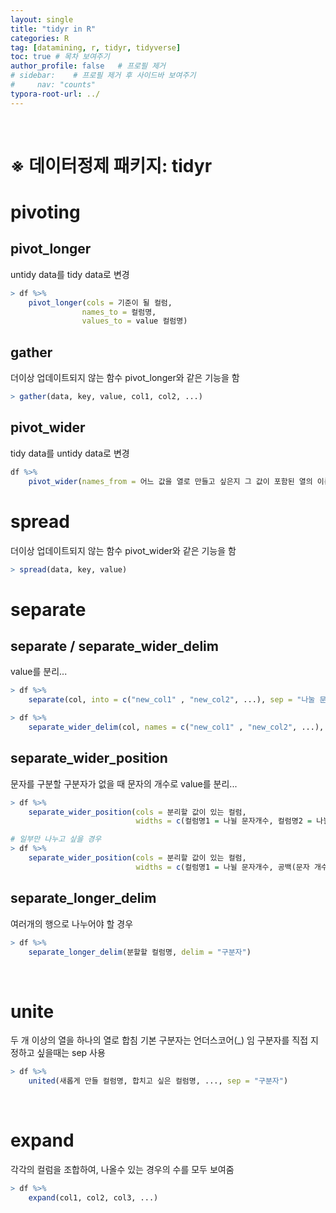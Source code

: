```yaml
---
layout: single
title: "tidyr in R"
categories: R
tag: [datamining, r, tidyr, tidyverse]
toc: true # 목차 보여주기
author_profile: false   # 프로필 제거
# sidebar:    # 프로필 제거 후 사이드바 보여주기
#     nav: "counts"
typora-root-url: ../
---
```

<br>

# ※ **데이터정제 패키지: tidyr**

# pivoting
## pivot_longer
untidy data를 tidy data로 변경
```r
> df %>%
    pivot_longer(cols = 기준이 될 컬럼,
                names_to = 컬럼명,
                values_to = value 컬럼명)
```

## gather
더이상 업데이트되지 않는 함수
pivot_longer와 같은 기능을 함

```r
> gather(data, key, value, col1, col2, ...)
```

## pivot_wider
tidy data를 untidy data로 변경
```r
df %>%
    pivot_wider(names_from = 어느 값을 열로 만들고 싶은지 그 값이 포함된 열의 이름, values_from = 그 값들이 가지는 또다른 컬럼명)
```

# spread
더이상 업데이트되지 않는 함수
pivot_wider와 같은 기능을 함

```r
> spread(data, key, value)
```

# separate
## separate / separate_wider_delim
value를 분리...
```r
> df %>%
    separate(col, into = c("new_col1" , "new_col2", ...), sep = "나눌 문자")

> df %>%
    separate_wider_delim(col, names = c("new_col1" , "new_col2", ...), delim = "나눌 문자")
```

## separate_wider_position
문자를 구분할 구분자가 없을 때 문자의 개수로 value를 분리...
```r
> df %>%
    separate_wider_position(cols = 분리할 값이 있는 컬럼,
                            widths = c(컬럼명1 = 나뉠 문자개수, 컬럼명2 = 나뉠 문자 개수, ...))

# 일부만 나누고 싶을 경우
> df %>%
    separate_wider_position(cols = 분리할 값이 있는 컬럼,
                            widths = c(컬럼명1 = 나뉠 문자개수, 공백(문자 개수) , 컬럼명3 = 나뉠 문자 개수, ...))
```

## separate_longer_delim
여러개의 행으로 나누어야 할 경우
```r
> df %>%
    separate_longer_delim(분할할 컬럼명, delim = "구분자")
```

<br>

# unite
두 개 이상의 열을 하나의 열로 합침
기본 구분자는 언더스코어(_) 임
구분자를 직접 지정하고 싶을때는 sep 사용
```r
> df %>%
    united(새롭게 만들 컬럼명, 합치고 싶은 컬럼명, ..., sep = "구분자")
```

<br>

# expand
각각의 컬럼을 조합하여, 나올수 있는 경우의 수를 모두 보여줌
```r
> df %>%
    expand(col1, col2, col3, ...)
```


